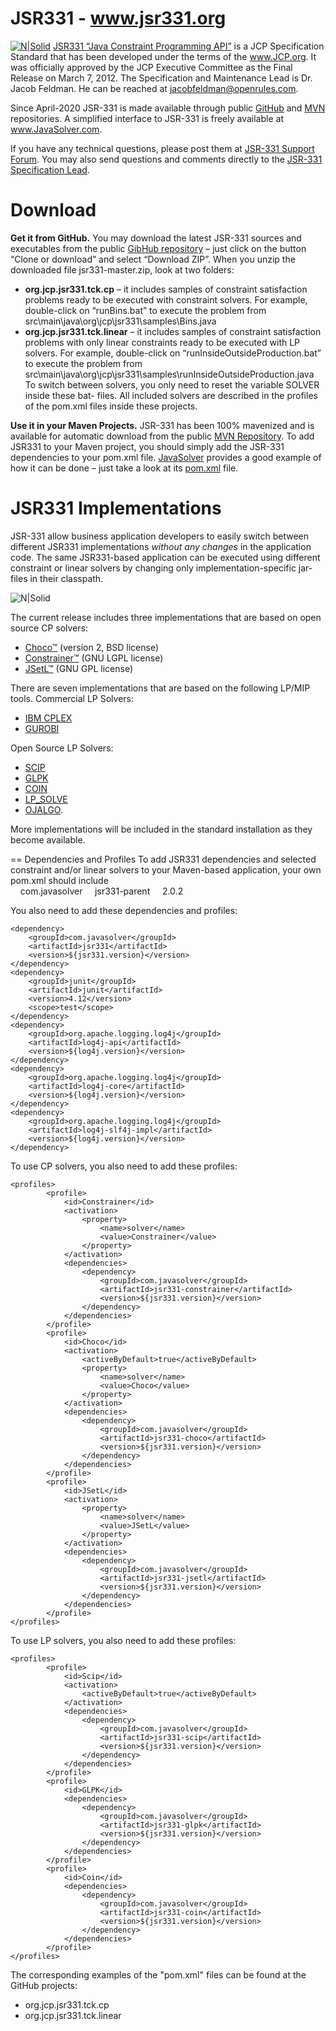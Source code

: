 # JSR331 - www.jsr331.org    
[![N|Solid](https://jsr331.files.wordpress.com/2013/05/jcp.jpg)](http://jcp.org/en/jsr/detail?id=331)
[JSR331 “Java Constraint Programming API”](http://jsr331.org) is a JCP Specification Standard that has been developed under the terms of the www.JCP.org. It was officially approved by the JCP Executive Committee as the Final Release on March 7, 2012. The Specification and Maintenance Lead is Dr. Jacob Feldman. He can be reached at jacobfeldman@openrules.com. 

Since April-2020 JSR-331 is made available through public [GitHub](https://github.com/OpenRulesSupport/jsr331) and [MVN](https://mvnrepository.com/search?q=jsr331) repositories. 
A simplified interface to JSR-331 is freely available at www.JavaSolver.com.

If you have any technical questions, please post them at [JSR-331 Support Forum](https://groups.google.com/forum/#!forum/jsr331). You may also send questions and comments directly to the [JSR-331 Specification Lead](mailto:jacobfeldman@openrules.com).

# Download
**Get it from GitHub.** You may  download the latest JSR-331 sources and executables from the public [GibHub repository](https://github.com/OpenRulesSupport/jsr331) – just click on the button “Clone or download” and select “Download ZIP”. When you unzip the downloaded file jsr331-master.zip, look at two folders:
- **org.jcp.jsr331.tck.cp** – it includes samples of constraint satisfaction problems ready to be executed with constraint solvers. For example, double-click on “runBins.bat” to execute the problem from src\main\java\org\jcp\jsr331\samples\Bins.java
- **org.jcp.jsr331.tck.linear** – it includes samples of constraint satisfaction problems with only linear constraints ready to be executed with LP solvers. For example, double-click on “runInsideOutsideProduction.bat” to execute the problem from src\main\java\org\jcp\jsr331\samples\runInsideOutsideProduction.java
To switch between solvers, you only need to reset the variable SOLVER inside these bat- files. All included solvers are described in the profiles of the pom.xml files inside these projects.

**Use it in your Maven Projects.** JSR-331 has been 100% mavenized and is available for automatic download from the public [MVN Repository](https://mvnrepository.com/search?q=jsr331). To add JSR331 to your Maven project, you should simply add the JSR-331 dependencies to your pom.xml file. [JavaSolver](https://javasolvers.wordpress.com/) provides a good example of how it can be done – just take a look at its [pom.xml](https://github.com/OpenRulesSupport/javasolver/blob/master/com.javasolver.samples/pom.xml) file.

# JSR331 Implementations

JSR-331 allow business application developers to easily switch between different JSR331 implementations *without any changes* in the application code. The same JSR331-based application can be executed using different constraint or linear solvers by changing only implementation-specific jar-files in their classpath.


![N|Solid](https://jsr331.files.wordpress.com/2018/08/jsr331implementations.png)

The current release includes three implementations that are based on open source CP solvers: 
-	[Choco™](http://choco.sourceforge.net/) (version 2, BSD license) 
-	[Constrainer™](http://sourceforge.net/projects/openl-tablets/?source=directory) (GNU LGPL license)
-	[JSetL™](http://cmt.math.unipr.it/jsetl.html) (GNU GPL license)

There are seven implementations that are based on the following LP/MIP tools. 
Commercial LP Solvers:
-	[IBM CPLEX](http://www-01.ibm.com/software/integration/optimization/cplex-optimizer/)
-	[GUROBI](http://www.gurobi.com/)

Open Source LP Solvers:
-	[SCIP](http://scip.zib.de/)
-	[GLPK](http://www.gnu.org/software/glpk/)
-	[COIN](https://projects.coin-or.org/Clp/)
-	[LP_SOLVE](http://lpsolve.sourceforge.net/5.0/)
-	[OJALGO](http://ojalgo.org/).

More implementations will be included in the standard installation as they become available.

== Dependencies and Profiles
To add JSR331 dependencies and selected constraint and/or linear solvers to your Maven-based application, your own pom.xml should include
<parent>   
&nbsp;&nbsp;&nbsp;&nbsp;<groupId>com.javasolver</groupId>
&nbsp;&nbsp;&nbsp;&nbsp;<artifactId>jsr331-parent</artifactId>
&nbsp;&nbsp;&nbsp;&nbsp;<version>2.0.2</version>
</parent>

You also need to add these dependencies and profiles:
~~~
<dependency>
    <groupId>com.javasolver</groupId>
    <artifactId>jsr331</artifactId>
    <version>${jsr331.version}</version>
</dependency>
<dependency>
    <groupId>junit</groupId>
    <artifactId>junit</artifactId>
    <version>4.12</version>
    <scope>test</scope>
</dependency>
<dependency>
    <groupId>org.apache.logging.log4j</groupId>
    <artifactId>log4j-api</artifactId>
    <version>${log4j.version}</version>
</dependency>
<dependency>
    <groupId>org.apache.logging.log4j</groupId>
    <artifactId>log4j-core</artifactId>
    <version>${log4j.version}</version>
</dependency>
<dependency>
    <groupId>org.apache.logging.log4j</groupId>
    <artifactId>log4j-slf4j-impl</artifactId>
    <version>${log4j.version}</version>
</dependency>
~~~
To use CP solvers, you also need to add these profiles:
~~~
<profiles>
		<profile>
			<id>Constrainer</id>
			<activation>
				<property>
					<name>solver</name>
					<value>Constrainer</value>
				</property>
			</activation>
			<dependencies>
				<dependency>
					<groupId>com.javasolver</groupId>
					<artifactId>jsr331-constrainer</artifactId>
					<version>${jsr331.version}</version>
				</dependency>
			</dependencies>
		</profile>
		<profile>
			<id>Choco</id>
			<activation>
				<activeByDefault>true</activeByDefault>
				<property>
					<name>solver</name>
					<value>Choco</value>
				</property>
			</activation>
			<dependencies>
				<dependency>
					<groupId>com.javasolver</groupId>
					<artifactId>jsr331-choco</artifactId>
					<version>${jsr331.version}</version>
				</dependency>
			</dependencies>
		</profile>
		<profile>
			<id>JSetL</id>
			<activation>
				<property>
					<name>solver</name>
					<value>JSetL</value>
				</property>
			</activation>
			<dependencies>
				<dependency>
					<groupId>com.javasolver</groupId>
					<artifactId>jsr331-jsetl</artifactId>
					<version>${jsr331.version}</version>
				</dependency>
			</dependencies>
		</profile>
</profiles>
~~~
To use LP solvers, you also need to add these profiles:
~~~	
<profiles>
		<profile>
			<id>Scip</id>
			<activation>
	            <activeByDefault>true</activeByDefault>
	        </activation>
			<dependencies>
				<dependency>
					<groupId>com.javasolver</groupId>
					<artifactId>jsr331-scip</artifactId>
					<version>${jsr331.version}</version>
				</dependency>
			</dependencies>
		</profile>
		<profile>
			<id>GLPK</id>
			<dependencies>
				<dependency>
					<groupId>com.javasolver</groupId>
					<artifactId>jsr331-glpk</artifactId>
					<version>${jsr331.version}</version>
				</dependency>
			</dependencies>
		</profile>
		<profile>
			<id>Coin</id>
			<dependencies>
				<dependency>
					<groupId>com.javasolver</groupId>
					<artifactId>jsr331-coin</artifactId>
					<version>${jsr331.version}</version>
				</dependency>
			</dependencies>
		</profile>
</profiles>
~~~
The corresponding examples of the "pom.xml" files can be found at the GitHub projects:
* org.jcp.jsr331.tck.cp
* org.jcp.jsr331.tck.linear
 

